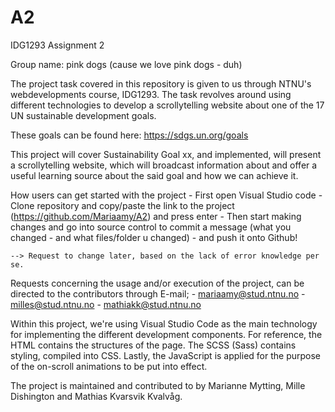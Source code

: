 # A2
IDG1293 Assignment 2

Group name: pink dogs (cause we love pink dogs - duh)

The project task covered in this repository is given to us through NTNU's webdevelopments course, IDG1293. The task revolves around using different technologies to develop a scrollytelling website about one of the 17 UN sustainable development goals.


These goals can be found here: https://sdgs.un.org/goals


This project will cover Sustainability Goal xx, and implemented, will present a scrollytelling website, which will broadcast information about and offer a useful learning source about the said goal and how we can achieve it.


How users can get started with the project
    - First open Visual Studio code
    - Clone repository and copy/paste the link to the project (https://github.com/Mariaamy/A2) and press enter
    - Then start making changes and go into source control to commit a message (what you changed - and what files/folder u changed)
    - and push it onto Github!

    --> Request to change later, based on the lack of error knowledge per se.


Requests concerning the usage and/or execution of the project, can be directed to the contributors through E-mail;
        - mariaamy@stud.ntnu.no
        - milles@stud.ntnu.no
        - mathiakk@stud.ntnu.no



Within this project, we're using Visual Studio Code as the main technology for implementing the different development components. For reference, the HTML contains the structures of the page. The SCSS (Sass) contains styling, compiled into CSS. Lastly, the JavaScript is applied for the purpose of the on-scroll animations to be put into effect.

The project is maintained and contributed to by Marianne Mytting, Mille Dishington and Mathias Kvarsvik Kvalvåg.
